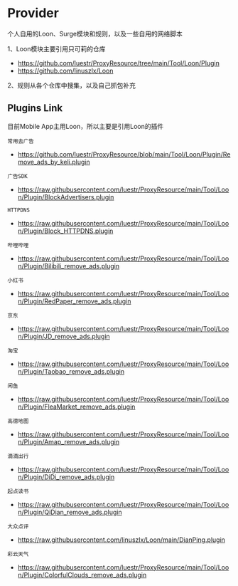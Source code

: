 # Provider
个人自用的Loon、Surge模块和规则，以及一些自用的网络脚本

1、Loon模块主要引用只可莉的仓库

- https://github.com/luestr/ProxyResource/tree/main/Tool/Loon/Plugin
- https://github.com/linuszlx/Loon

2、规则从各个仓库中搜集，以及自己抓包补充

## Plugins Link
目前Mobile App主用Loon，所以主要是引用Loon的插件

`常用去广告`
- https://github.com/luestr/ProxyResource/blob/main/Tool/Loon/Plugin/Remove_ads_by_keli.plugin

`广告SDK`
- https://raw.githubusercontent.com/luestr/ProxyResource/main/Tool/Loon/Plugin/BlockAdvertisers.plugin

`HTTPDNS`
- https://raw.githubusercontent.com/luestr/ProxyResource/main/Tool/Loon/Plugin/Block_HTTPDNS.plugin

`哔哩哔哩`
- https://raw.githubusercontent.com/luestr/ProxyResource/main/Tool/Loon/Plugin/Bilibili_remove_ads.plugin

`小红书`
- https://raw.githubusercontent.com/luestr/ProxyResource/main/Tool/Loon/Plugin/RedPaper_remove_ads.plugin

`京东`
- https://raw.githubusercontent.com/luestr/ProxyResource/main/Tool/Loon/Plugin/JD_remove_ads.plugin

`淘宝`
- https://raw.githubusercontent.com/luestr/ProxyResource/main/Tool/Loon/Plugin/Taobao_remove_ads.plugin

`闲鱼`
- https://raw.githubusercontent.com/luestr/ProxyResource/main/Tool/Loon/Plugin/FleaMarket_remove_ads.plugin

`高德地图`
- https://raw.githubusercontent.com/luestr/ProxyResource/main/Tool/Loon/Plugin/Amap_remove_ads.plugin

`滴滴出行`
- https://raw.githubusercontent.com/luestr/ProxyResource/main/Tool/Loon/Plugin/DiDi_remove_ads.plugin

`起点读书`
- https://raw.githubusercontent.com/luestr/ProxyResource/main/Tool/Loon/Plugin/QiDian_remove_ads.plugin

`大众点评`
- https://raw.githubusercontent.com/linuszlx/Loon/main/DianPing.plugin

`彩云天气`
- https://raw.githubusercontent.com/luestr/ProxyResource/main/Tool/Loon/Plugin/ColorfulClouds_remove_ads.plugin
